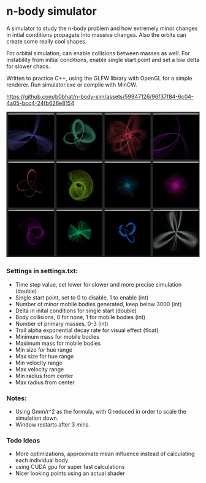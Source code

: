 # n-body simulator
A simulator to study the n-body problem and how extremely minor changes in intial conditions propagate into massive changes.
 Also the orbits can create some really cool shapes.

For orbital simulation, can enable collisions between masses as well.
For instability from initial conditions, enable single start point and set a low delta for slower chaos.

Written to practice C++, using the GLFW library with OpenGL for a simple renderer.
Run simulator.exe or compile with MinGW.



https://github.com/b0bhat/n-body-sim/assets/59947126/96f37f84-6c04-4a05-bcc4-24fb626e8154

![image](preview.png)

### Settings in settings.txt:
- Time step value, set lower for slower and more precise simulation (double)
- Single start point, set to 0 to disable, 1 to enable (int)
- Number of minor mobile bodies generated, keep below 3000 (int)
- Delta in inital conditions for single start (double)
- Body collisions, 0 for none, 1 for mobile bodies (int)
- Number of primary masses, 0-3 (int)
- Trail alpha exponential decay rate for visual effect (float) 
- Minimum mass for mobile bodies
- Maximum mass for mobile bodies
- Min size for hue range
- Max size for hue range
- Min velocity range
- Max velocity range
- Min radius from center
- Max radius from center

### Notes:
- Using Gmm/r^2 as the formula, with G reduced in order to scale the simulation down.
- Window restarts after 3 mins.

### Todo Ideas
- More optimizations, approximate mean influence instead of calculating each individual body
- using CUDA gpu for super fast calculations
- Nicer looking points using an actual shader
